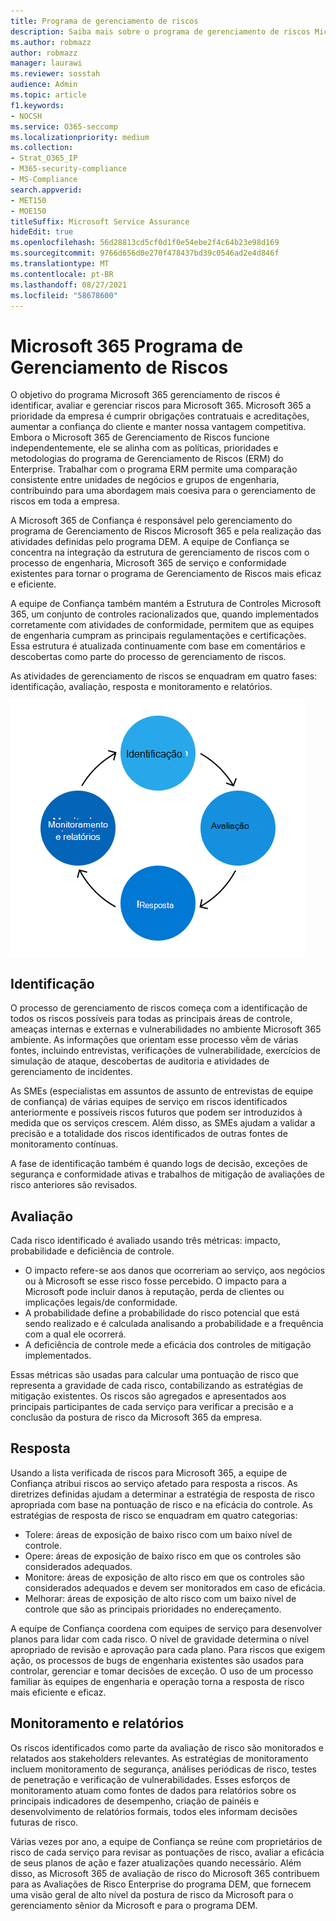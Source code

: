 ```yaml
---
title: Programa de gerenciamento de riscos
description: Saiba mais sobre o programa de gerenciamento de riscos Microsoft 365
ms.author: robmazz
author: robmazz
manager: laurawi
ms.reviewer: sosstah
audience: Admin
ms.topic: article
f1.keywords:
- NOCSH
ms.service: O365-seccomp
ms.localizationpriority: medium
ms.collection:
- Strat_O365_IP
- M365-security-compliance
- MS-Compliance
search.appverid:
- MET150
- MOE150
titleSuffix: Microsoft Service Assurance
hideEdit: true
ms.openlocfilehash: 56d28813cd5cf0d1f0e54ebe2f4c64b23e98d169
ms.sourcegitcommit: 9766d656d0e270f478437bd39c0546ad2e4d846f
ms.translationtype: MT
ms.contentlocale: pt-BR
ms.lasthandoff: 08/27/2021
ms.locfileid: "58678600"
---
```

# <a name="microsoft-365-risk-management-program"></a>Microsoft 365 Programa de Gerenciamento de Riscos

O objetivo do programa Microsoft 365 gerenciamento de riscos é identificar, avaliar e gerenciar riscos para Microsoft 365. Microsoft 365 a prioridade da empresa é cumprir obrigações contratuais e acreditações, aumentar a confiança do cliente e manter nossa vantagem competitiva. Embora o Microsoft 365 de Gerenciamento de Riscos funcione independentemente, ele se alinha com as políticas, prioridades e metodologias do programa de Gerenciamento de Riscos (ERM) do Enterprise. Trabalhar com o programa ERM permite uma comparação consistente entre unidades de negócios e grupos de engenharia, contribuindo para uma abordagem mais coesiva para o gerenciamento de riscos em toda a empresa.

A Microsoft 365 de Confiança é responsável pelo gerenciamento do programa de Gerenciamento de Riscos Microsoft 365 e pela realização das atividades definidas pelo programa DEM. A equipe de Confiança se concentra na integração da estrutura de gerenciamento de riscos com o processo de engenharia, Microsoft 365 de serviço e conformidade existentes para tornar o programa de Gerenciamento de Riscos mais eficaz e eficiente.

A equipe de Confiança também mantém a Estrutura de Controles Microsoft 365, um conjunto de controles racionalizados que, quando implementados corretamente com atividades de conformidade, permitem que as equipes de engenharia cumpram as principais regulamentações e certificações. Essa estrutura é atualizada continuamente com base em comentários e descobertas como parte do processo de gerenciamento de riscos.

As atividades de gerenciamento de riscos se enquadram em quatro fases: identificação, avaliação, resposta e monitoramento e relatórios.

![Atividades de processo de gerenciamento de riscos.](../media/assurance-risk-management-review-process.png)

## <a name="identification"></a>Identificação

O processo de gerenciamento de riscos começa com a identificação de todos os riscos possíveis para todas as principais áreas de controle, ameaças internas e externas e vulnerabilidades no ambiente Microsoft 365 ambiente. As informações que orientam esse processo vêm de várias fontes, incluindo entrevistas, verificações de vulnerabilidade, exercícios de simulação de ataque, descobertas de auditoria e atividades de gerenciamento de incidentes.

As SMEs (especialistas em assuntos de assunto de entrevistas de equipe de confiança) de várias equipes de serviço em riscos identificados anteriormente e possíveis riscos futuros que podem ser introduzidos à medida que os serviços crescem. Além disso, as SMEs ajudam a validar a precisão e a totalidade dos riscos identificados de outras fontes de monitoramento contínuas.

A fase de identificação também é quando logs de decisão, exceções de segurança e conformidade ativas e trabalhos de mitigação de avaliações de risco anteriores são revisados.

## <a name="assessment"></a>Avaliação

Cada risco identificado é avaliado usando três métricas: impacto, probabilidade e deficiência de controle.

- O impacto refere-se aos danos que ocorreriam ao serviço, aos negócios ou à Microsoft se esse risco fosse percebido. O impacto para a Microsoft pode incluir danos à reputação, perda de clientes ou implicações legais/de conformidade.
- A probabilidade define a probabilidade do risco potencial que está sendo realizado e é calculada analisando a probabilidade e a frequência com a qual ele ocorrerá.
- A deficiência de controle mede a eficácia dos controles de mitigação implementados.

Essas métricas são usadas para calcular uma pontuação de risco que representa a gravidade de cada risco, contabilizando as estratégias de mitigação existentes. Os riscos são agregados e apresentados aos principais participantes de cada serviço para verificar a precisão e a conclusão da postura de risco da Microsoft 365 da empresa.

## <a name="response"></a>Resposta

Usando a lista verificada de riscos para Microsoft 365, a equipe de Confiança atribui riscos ao serviço afetado para resposta a riscos. As diretrizes definidas ajudam a determinar a estratégia de resposta de risco apropriada com base na pontuação de risco e na eficácia do controle. As estratégias de resposta de risco se enquadram em quatro categorias:

- Tolere: áreas de exposição de baixo risco com um baixo nível de controle.
- Opere: áreas de exposição de baixo risco em que os controles são considerados adequados.
- Monitore: áreas de exposição de alto risco em que os controles são considerados adequados e devem ser monitorados em caso de eficácia.
- Melhorar: áreas de exposição de alto risco com um baixo nível de controle que são as principais prioridades no endereçamento.

A equipe de Confiança coordena com equipes de serviço para desenvolver planos para lidar com cada risco. O nível de gravidade determina o nível apropriado de revisão e aprovação para cada plano. Para riscos que exigem ação, os processos de bugs de engenharia existentes são usados para controlar, gerenciar e tomar decisões de exceção. O uso de um processo familiar às equipes de engenharia e operação torna a resposta de risco mais eficiente e eficaz.

## <a name="monitoring-and-reporting"></a>Monitoramento e relatórios

Os riscos identificados como parte da avaliação de risco são monitorados e relatados aos stakeholders relevantes. As estratégias de monitoramento incluem monitoramento de segurança, análises periódicas de risco, testes de penetração e verificação de vulnerabilidades. Esses esforços de monitoramento atuam como fontes de dados para relatórios sobre os principais indicadores de desempenho, criação de painéis e desenvolvimento de relatórios formais, todos eles informam decisões futuras de risco.

Várias vezes por ano, a equipe de Confiança se reúne com proprietários de risco de cada serviço para revisar as pontuações de risco, avaliar a eficácia de seus planos de ação e fazer atualizações quando necessário. Além disso, as Microsoft 365 de avaliação de risco do Microsoft 365 contribuem para as Avaliações de Risco Enterprise do programa DEM, que fornecem uma visão geral de alto nível da postura de risco da Microsoft para o gerenciamento sênior da Microsoft e para o programa DEM.
